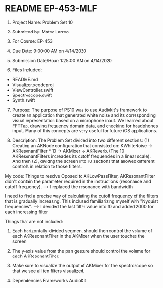 # README EP-453-MLF
1. Project Name:
Problem Set 10

2. Submitted by:
Mateo Larrea

3. For Course:
EP-453

4. Due Date:
9:00:00 AM on 4/14/2020

5. Submission Date/Hour:
1:25:00 AM on 4/14/2020

6. Files Included:
* README.md
* Visualizer.xcodeproj
* ViewController.swift
* Spectroscope.swift
* Synth.swift 



7. Purpose:
The purpose of PS10 was to use Audiokit's framework to create an application that generated white noise and its corresponding visual representation based on a microphone input. We learned about FFTTap, drawing frequency domain data, and checking for headphones input. Many of this concepts are very useful for future iOS applications. 

8. Description:
The Problem Set divided into two different sections: (1) Creating an AKNode configuration that consisted on: KWhiteNoise -> AKResonantFilter * 10 -> AKMixer -> AKReverb. (The 10 AKResonantFilters increades its cutoff frequencies in a linear scale). And then (2), dividng the screen into 10 sections that allowed different controls in relation to those filters. 

My code: Things to resolve
Oposed to AKLowPassFilter, AKResonantFilter didn't contain the parameter required in the instructions (resonance and cutoff frequency). --> I replaced the resonance with bandwidth  

I need to find a precise way of calculating the cutoff frequency of the filters that is gradually increasing. This inclused familiarizing myself with "Nyquist frequencies".  --> I devided the last filter value into 10 and added 2000 for each increasing filter

Things that are not included:

1. Each horizontally-divided segment should then control the volume of each AKResonantFilter in the AKMixer when the user touches the screen.

2. The y-axis value from the pan gesture should control the volume for each AKResonantFilter.

3. Make sure to visualize the output of AKMixer for the spectroscope so that we see all ten filters visualized.

9. Dependencies
Frameworks AudioKit



